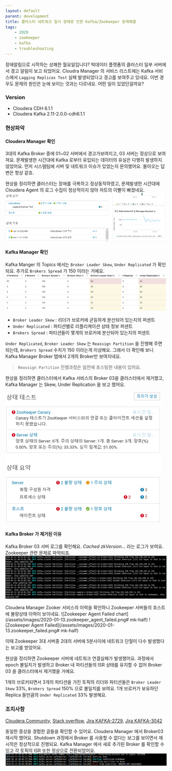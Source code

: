 ```yaml
---
layout: default
parent: development
title: 클러스터 네트워크 일시 장애로 인한 Kafka/Zookeeper 문제해결
tags: 
    - 2020
    - zookeeper
    - kafka
    - troubleshooting
---
```


장애알림으로 시작하는 상쾌한 월요일입니다? 
빅데이터 플랫폼의 클러스터 일부 서버에서 경고 알림이 보고 되었어요. 
Cloudra Manager 의 서비스 리스트에는 Kafka 서비스에서 `Lagging Replicas Test` 실패 발생되었다고 경고를 보여주고 있네요.
이번 경우도 문제의 원인은 눈에 보이는 것과는 다르네요. 어떤 일이 있었던걸까요? 

### Version
* Cloudera CDH 6.1.1
* Cloudera Kafka 2.11-2.0.0-cdh6.1.1

### 현상파악
#### Cloudera Manager 확인

3대의 Kafka Broker 중에 01~02 서버에서 경고가보여지고, 03 서버는 정상으로 보여져요.
문제발생한 시간대에 Kafka 로부터 유입되는 데이터의 유실은 다행히 발생하지 않았어요.
먼저 시스템팀에 서버 및 네트워크 이슈가 있었는지 문의했어요. 돌아오는 답변은 항상 같죠.

현상을 정리하면 클러스터는 장애를 극복하고 정상동작하였고, 문제발생한 시간대에 Cloudera Agent 의 로그 수집이 정상적이지 않아 차트의 이빨이 빠졌네요.
![ClouderaManager Kafka Alert](/assets/images/2020-01-13.kafka_alert_chart.png)

#### Kafka Manager 확인
Kafka Manger 의 Topics 에서는 `Broker Leader Skew`, `Under Replicated` 가 확인되요. 추가로 `Brokers Spread` 가 150 이라는 거예요.
![Kafka Manager Topics](/assets/images/2020-01-13.kafka_manager_topics.png)

* `Broker Leader Skew` : 리더가 브로커에 균등하게 분산되어 있는지의 퍼센트
* `Under Replicated` : 파티션별로 리플리케이션 상태 정보 퍼센트
* `Brokers Spread` : 파티션들이 몇개의 브로커에 분산되어 있는지의 퍼센트

`Under Replicated`, `Broker Leader Skew` 는 `Reassign Partition` 을 진행해 주면 되는데, `Brokers Spread` 수치가 150 이라는게 이상해요. 
그래서 더 확인해 보니 Kafka Manager Broker 탭에서 2개의 Broker만 보여지네요.

> `Reassign Partition` 진행과정은 일전에 포스팅한 내용이 있어요.

현상을 정리하면 클러스터에서 Kafka 서비스의 Broker 03을 클러스터에서 제거했고, Kafka Manager 는 Skew, Under Replication 을 보고 했어요.

![ClouderaManager Zookeeper Alert](/assets/images/2020-01-13.zookeeper_agent_failed.png)

#### Kafka Broker 가 제거된 이유
Kafka Broker 03 서버 로그를 확인해요. *Cached zkVersion...* 라는 로그가 보여요. Zookeeper 관련 문제로 파악되죠.
![Kafka broker log](/assets/images/2020-01-13.kafka_broker03_log.png#)

Cloudera Manager Zooker 서비스의 이력을 확인하니 Zookeeper 서버들의 호스트에 불량상태 이력이 보이네요.
![Zookeeper Agent Failed chart](/assets/images/2020-01-13.zookeeper_agent_failed.png# mk-half)
![Zookeeper Agent Failed](/assets/images/2020-01-13.zookeeper_failed.png# mk-half)

이때 Zookeeper 3대 서버중 2대의 서버에 5분사이에 네트워크 단절이 다수 발생했다는 보고를 받았어요.

현상을 정리하면 Zookeeper 서버에 네트워크 연결실패가 발생했어요. 
과정에서 epoch 불일치가 발생하고 Broker 내 파티션들의 ISR 상태를 유지할 수 없어 Broker 03 을 클러스터에서 제거했을 거예요.

1개의 브로커되면서 3개의 파티션을 가진 토픽의 리더와 파티션들은 `Broker Leader Skew` 33%, `Brokers Spread` 150% 으로 불일치를 보여요.
1개 브로커가 보유하던 Replica 들만큼의 `Under Replicated` 33% 발생해요.

### 조치사항
[Cloudera Community](https://community.cloudera.com/t5/Support-Questions/kafka-broker-issue/td-p/158521),
[Stack overflow](https://stackoverflow.com/questions/46644764/kafka-cached-zkversion-not-equal-to-that-in-zookeeper-broker-not-recovering),
[Jira KAFKA-2729](https://issues.apache.org/jira/browse/KAFKA-2729),
[Jira KAFKA-3042](https://issues.apache.org/jira/browse/KAFKA-3042)

동일한 증상을 경험한 글들을 확인할 수 있어요. Cloudera Manager 에서 Broker03 재시작 했어요. 
Shutdown 과정에서 Broker 를 사용할 수 없다는 보그를 보이면서 재시작은 정상적으로 진행되요.
Kafka Manager 에서 새로 추가된 Broker 를 확인할 수 있고 각 토픽의 ISR 또한 정상으로 전환되었어요.
![Broker Shutdown](/assets/images/2020-01-13.kafka_broker03_restart.png)

